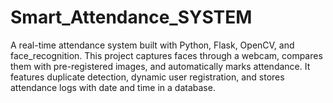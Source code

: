 # Smart_Attendance_SYSTEM
A real-time attendance system built with Python, Flask, OpenCV, and face_recognition. This project captures faces through a webcam, compares them with pre-registered images, and automatically marks attendance. It features duplicate detection, dynamic user registration, and stores attendance logs with date and time in a database.
